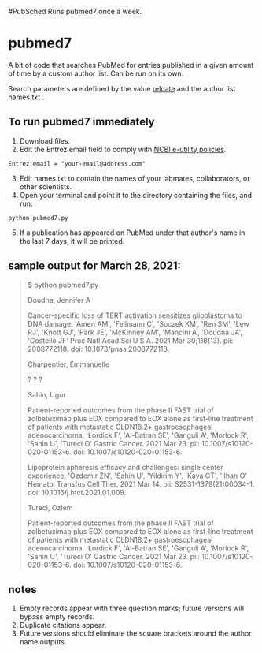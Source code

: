 #PubSched
Runs pubmed7 once a week.

# pubmed7
A bit of code that searches PubMed for entries published in a given amount of time by a custom author list. Can be run on its own.

Search parameters are defined by the value <a href="https://www.ncbi.nlm.nih.gov/books/NBK25499/">reldate</a> and the author list names.txt .

## To run pubmed7 immediately

1. Download files.
2. Edit the Entrez.email field to comply with <a href="https://www.ncbi.nlm.nih.gov/books/NBK25497/">NCBI e-utility policies</a>.
``` 
Entrez.email = "your-email@address.com"
```
3. Edit names.txt to contain the names of your labmates, collaborators, or other scientists.
4. Open your terminal and point it to the directory containing the files, and run:
```
python pubmed7.py
```
5. If a publication has appeared on PubMed under that author's name in the last 7 days, it will be printed.

## sample output for March 28, 2021:

>$ python pubmed7.py
>
>Doudna, Jennifer A
>
>   Cancer-specific loss of TERT activation sensitizes glioblastoma to DNA damage.
>     'Amen AM', 'Fellmann C', 'Soczek KM', 'Ren SM', 'Lew RJ', 'Knott GJ', 'Park JE', 'McKinney AM', 'Mancini A', 'Doudna JA', 'Costello JF'
>     Proc Natl Acad Sci U S A. 2021 Mar 30;118(13). pii: 2008772118. doi: 10.1073/pnas.2008772118.
>
>Charpentier, Emmanuelle
>
>   ?
>     ?
>     ?
>
>Sahin, Ugur
>
>   Patient-reported outcomes from the phase II FAST trial of zolbetuximab plus EOX compared to EOX alone as first-line treatment of patients with metastatic CLDN18.2+ gastroesophageal adenocarcinoma.
>     'Lordick F', 'Al-Batran SE', 'Ganguli A', 'Morlock R', 'Sahin U', 'Tureci O'
>     Gastric Cancer. 2021 Mar 23. pii: 10.1007/s10120-020-01153-6. doi: 10.1007/s10120-020-01153-6.
>
>   Lipoprotein apheresis efficacy and challenges: single center experience.
>     'Ozdemir ZN', 'Sahin U', 'Yildirim Y', 'Kaya CT', 'Ilhan O'
>     Hematol Transfus Cell Ther. 2021 Mar 14. pii: S2531-1379(21)00034-1. doi: 10.1016/j.htct.2021.01.009.
>
>Tureci, Ozlem
>
>   Patient-reported outcomes from the phase II FAST trial of zolbetuximab plus EOX compared to EOX alone as first-line treatment of patients with metastatic CLDN18.2+ gastroesophageal adenocarcinoma.
>     'Lordick F', 'Al-Batran SE', 'Ganguli A', 'Morlock R', 'Sahin U', 'Tureci O'
>     Gastric Cancer. 2021 Mar 23. pii: 10.1007/s10120-020-01153-6. doi: 10.1007/s10120-020-01153-6.
>
     
## notes
1. Empty records appear with three question marks; future versions will bypass empty records.
2. Duplicate citations appear.
3. Future versions should eliminate the square brackets around the author name outputs.

